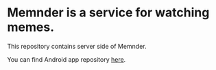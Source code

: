 # Memnder is a service for watching memes.
This repository contains server side of Memnder.

You can find Android app repository <a href="https://github.com/lososkin/MemderAndroidApp">here</a>.
